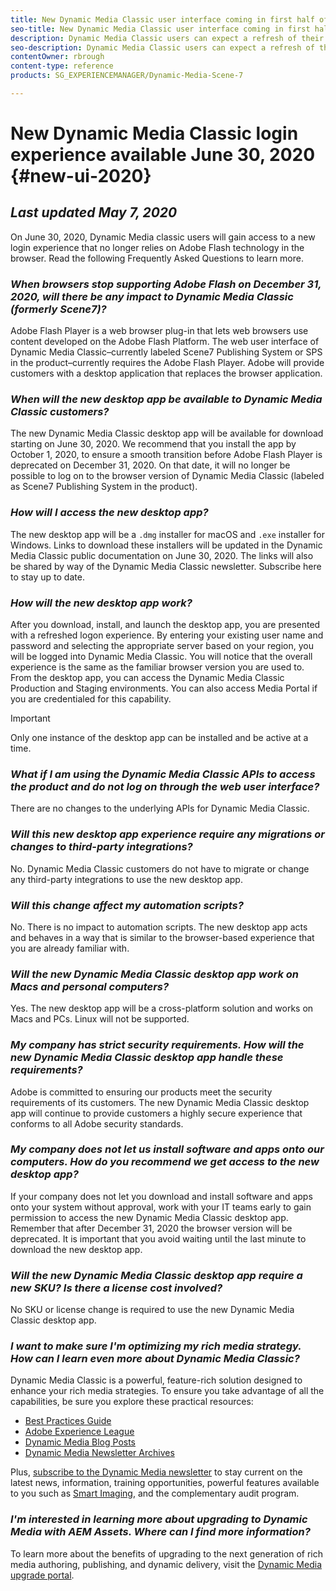 ```yaml
---
title: New Dynamic Media Classic user interface coming in first half of 2020
seo-title: New Dynamic Media Classic user interface coming in first half of 2020
description: Dynamic Media Classic users can expect a refresh of their user interface in the first half of 2020. The experience will deliver an updated log-in with links to valuable resources, plus this update will no longer rely on Adobe Flash technology in the browser.
seo-description: Dynamic Media Classic users can expect a refresh of their user interface in the first half of 2020. The experience will deliver an updated log-in with links to valuable resources, plus this update will no longer rely on Adobe Flash technology in the browser.
contentOwner: rbrough
content-type: reference
products: SG_EXPERIENCEMANAGER/Dynamic-Media-Scene-7

---
```


# New Dynamic Media Classic login experience available June 30, 2020 {#new-ui-2020}

## _Last updated May 7, 2020_

On June 30, 2020, Dynamic Media classic users will gain access to a new login experience that no longer relies on Adobe Flash technology in the browser. Read the following Frequently Asked Questions to learn more.

### **_When browsers stop supporting Adobe Flash on December 31, 2020, will there be any impact to Dynamic Media Classic (formerly Scene7)?_**

Adobe Flash Player is a web browser plug-in that lets web browsers use content developed on the Adobe Flash Platform. The web user interface of Dynamic Media Classic&ndash;currently labeled Scene7 Publishing System or SPS in the product&ndash;currently requires the Adobe Flash Player. Adobe will provide customers with a desktop application that replaces the browser application.

### **_When will the new desktop app be available to Dynamic Media Classic customers?_**

The new Dynamic Media Classic desktop app will be available for download starting on June 30, 2020. We recommend that you install the app by October 1, 2020, to ensure a smooth transition before Adobe Flash Player is deprecated on December 31, 2020.  On that date, it will no longer be possible to log on to the browser version of Dynamic Media Classic (labeled as Scene7 Publishing System in the product).

### **_How will I access the new desktop app?_**

The new desktop app will be a `.dmg` installer for macOS and `.exe` installer for Windows. Links to download these installers will be updated in the Dynamic Media Classic public documentation on June 30, 2020. The links will also be shared by way of the Dynamic Media Classic newsletter. Subscribe here to stay up to date.

### **_How will the new desktop app work?_**

After you download, install, and launch the desktop app, you are presented with a refreshed logon experience. By entering your existing user name and password and selecting the appropriate server based on your region, you will be logged into Dynamic Media Classic. You will notice that the overall experience is the same as the familiar browser version you are used to. From the desktop app, you can access the Dynamic Media Classic Production and Staging environments. You can also access Media Portal if you are credentialed for this capability.

>[!IMPORTANT]
>
>Only one instance of the desktop app can be installed and be active at a time.

### **_What if I am using the Dynamic Media Classic APIs to access the product and do not log on through the web user interface?_**

There are no changes to the underlying APIs for Dynamic Media Classic.

### **_Will this new desktop app experience require any migrations or changes to third-party integrations?_**

No. Dynamic Media Classic customers do not have to migrate or change any third-party integrations to use the new desktop app.

### **_Will this change affect my automation scripts?_**

No. There is no impact to automation scripts. The new desktop app acts and behaves in a way that is similar to the browser-based experience that you are already familiar with.

### **_Will the new Dynamic Media Classic desktop app work on Macs and personal computers?_**

Yes. The new desktop app will be a cross-platform solution and works on Macs and PCs. Linux will not be supported.

### **_My company has strict security requirements. How will the new Dynamic Media Classic desktop app handle these requirements?_**

Adobe is committed to ensuring our products meet the security requirements of its customers. The new Dynamic Media Classic desktop app will continue to provide customers a highly secure experience that conforms to all Adobe security standards. 

### **_My company does not let us install software and apps onto our computers. How do you recommend we get access to the new desktop app?_**

If your company does not let you download and install software and apps onto your system without approval, work with your IT teams early to gain permission to access the new Dynamic Media Classic desktop app. Remember that after December 31, 2020 the browser version will be deprecated. It is important that you avoid waiting until the last minute to download the new desktop app.

### **_Will the new Dynamic Media Classic desktop app require a new SKU? Is there a license cost involved?_**

No SKU or license change is required to use the new Dynamic Media Classic desktop app.

### **_I want to make sure I'm optimizing my rich media strategy. How can I learn even more about Dynamic Media Classic?_** 

Dynamic Media Classic is a powerful, feature-rich solution designed to enhance your rich media strategies. To ensure you take advantage of all the capabilities, be sure you explore these practical resources:

* [Best Practices Guide](https://www.adobe.com/content/dam/www/us/en/marketing/experience-manager-assets/dynamic-media/adobe-dynamic-media-classic-best-practices-guide.pdf)
* [Adobe Experience League](https://guided.adobe.com/#recommended/solutions/experience-manager)
* [Dynamic Media Blog Posts](https://theblog.adobe.com/tag/dynamic-media/)
* [Dynamic Media Newsletter Archives](https://docs.adobe.com/content/help/en/dynamic-media-classic/using/dynamic-media-newsletter.html)

Plus, [subscribe to the Dynamic Media newsletter](https://www.adobe.com/subscription/dynamic-media-newsletter.html) to stay current on the latest news, information, training opportunities, powerful features available to you such as [Smart Imaging](https://helpx.adobe.com/experience-manager/6-3/assets/using/imaging-faq.html), and the complementary audit program.

### **_I'm interested in learning more about upgrading to Dynamic Media with AEM Assets. Where can I find more information?_**

To learn more about the benefits of upgrading to the next generation of rich media authoring, publishing, and dynamic delivery, visit the [Dynamic Media upgrade portal](http://exploreadobe.com/dynamic-media-upgrade/).

